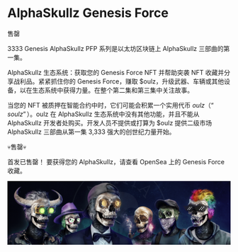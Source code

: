 # AlphaSkullz Genesis Force

售罄

3333 Genesis AlphaSkullz PFP 系列是以太坊区块链上 AlphaSkullz 三部曲的第一集。

AlphaSkullz 生态系统：获取您的 Genesis Force NFT 并帮助突袭 NFT 收藏并分享战利品。紧紧抓住你的 Genesis Force，赚取 $oulz，升级武器、车辆或其他设备，以在生态系统中获得力量。在整个第二集和第三集中关注故事。

当您的 NFT 被质押在智能合约中时，它们可能会积累一个实用代币 $oulz（“soulz”）。$oulz 在 AlphaSkullz 生态系统中没有其他功能，并且不能从 AlphaSkullz 开发者处购买。开发人员不提供或打算为 $oulz 提供二级市场AlphaSkullz 三部曲从第一集
3,333 强大的创世纪力量开始。

💀售罄💀

首发已售罄！
要获得您的 AlphaSkullz，请查看 OpenSea 上的 Genesis Force 收藏。

![unnamed](unnamed.png)
